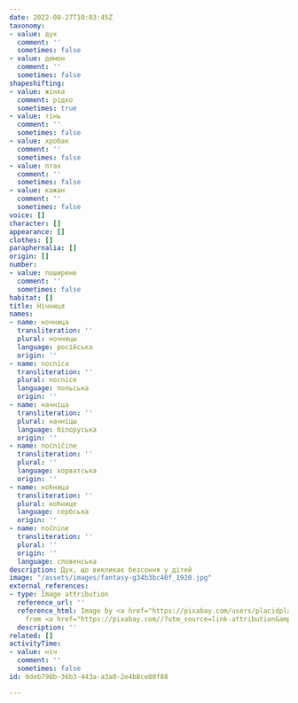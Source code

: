 ```yaml
---
date: 2022-08-27T10:03:45Z
taxonomy:
- value: дух
  comment: ''
  sometimes: false
- value: демон
  comment: ''
  sometimes: false
shapeshifting:
- value: жінка
  comment: рідко
  sometimes: true
- value: тінь
  comment: ''
  sometimes: false
- value: хробак
  comment: ''
  sometimes: false
- value: птах
  comment: ''
  sometimes: false
- value: кажан
  comment: ''
  sometimes: false
voice: []
character: []
appearance: []
clothes: []
paraphernalia: []
origin: []
number:
- value: поширене
  comment: ''
  sometimes: false
habitat: []
title: Нічниця
names:
- name: ночница
  transliteration: ''
  plural: ночницы
  language: російська
  origin: ''
- name: nocnica
  transliteration: ''
  plural: nocnice
  language: польська
  origin: ''
- name: начніца
  transliteration: ''
  plural: начніцы
  language: білоруська
  origin: ''
- name: noćničine
  transliteration: ''
  plural: ''
  language: хорватська
  origin: ''
- name: ноћница
  transliteration: ''
  plural: ноћнице
  language: сербська
  origin: ''
- name: nočnine
  transliteration: ''
  plural: ''
  origin: ''
  language: словенська
description: Дух, що викликає безсоння у дітей
image: "/assets/images/fantasy-g34b3bc40f_1920.jpg"
external_references:
- type: Image attribution
  reference_url: ''
  reference_html: Image by <a href="https://pixabay.com/users/placidplace-25572496/?utm_source=link-attribution&amp;utm_medium=referral&amp;utm_campaign=image&amp;utm_content=7253245">Peace,love,happiness</a>
    from <a href="https://pixabay.com//?utm_source=link-attribution&amp;utm_medium=referral&amp;utm_campaign=image&amp;utm_content=7253245">Pixabay</a>
  description: ''
related: []
activityTime:
- value: ніч
  comment: ''
  sometimes: false
id: 0deb798b-36b3-443a-a3a0-2e4b8ce80f88

---
```

